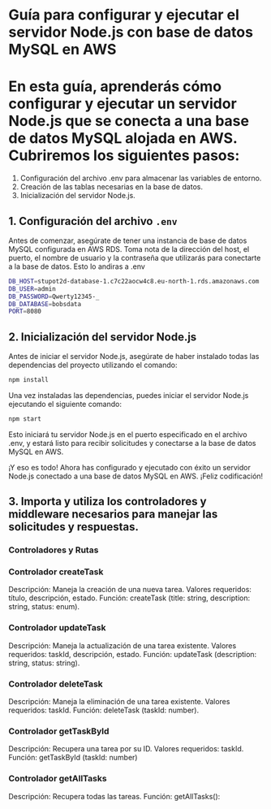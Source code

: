 
# Guía para configurar y ejecutar el servidor Node.js con base de datos MySQL en AWS

# En esta guía, aprenderás cómo configurar y ejecutar un servidor Node.js que se conecta a una base de datos MySQL alojada en AWS. Cubriremos los siguientes pasos:

1. Configuración del archivo .env para almacenar las variables de entorno.
2. Creación de las tablas necesarias en la base de datos.
3. Inicialización del servidor Node.js.

##  1. Configuración del archivo `.env`

Antes de comenzar, asegúrate de tener una instancia de base de datos MySQL configurada en AWS RDS. Toma nota de la dirección del host, el puerto, el nombre de usuario y la contraseña que utilizarás para conectarte a la base de datos. Esto lo andiras a .env

```bash
DB_HOST=stupot2d-database-1.c7c22aocw4c8.eu-north-1.rds.amazonaws.com
DB_USER=admin
DB_PASSWORD=Qwerty12345-_
DB_DATABASE=bobsdata
PORT=8080
```
## 2. Inicialización del servidor Node.js
Antes de iniciar el servidor Node.js, asegúrate de haber instalado todas las dependencias del proyecto utilizando el comando:

```bash
npm install
```
Una vez instaladas las dependencias, puedes iniciar el servidor Node.js ejecutando el siguiente comando:

```bash
npm start
```
Esto iniciará tu servidor Node.js en el puerto especificado en el archivo .env, y estará listo para recibir solicitudes y conectarse a la base de datos MySQL en AWS.

¡Y eso es todo! Ahora has configurado y ejecutado con éxito un servidor Node.js conectado a una base de datos MySQL en AWS. ¡Feliz codificación!

## 3. Importa y utiliza los controladores y middleware necesarios para manejar las solicitudes y respuestas.

### Controladores y Rutas

### Controlador createTask
Descripción: Maneja la creación de una nueva tarea.
Valores requeridos: título, descripción, estado.
Función: createTask
    (title: string, description: string, status: enum).

### Controlador updateTask
Descripción: Maneja la actualización de una tarea existente.
Valores requeridos: taskId, descripción, estado.
Función: updateTask
    (description: string, status: string).

### Controlador deleteTask
Descripción: Maneja la eliminación de una tarea existente.
Valores requeridos: taskId.
Función: deleteTask
    (taskId: number).

### Controlador getTaskById
Descripción: Recupera una tarea por su ID.
Valores requeridos: taskId.
Función: getTaskById
    (taskId: number)

### Controlador getAllTasks
Descripción: Recupera todas las tareas.
    Función: getAllTasks():






